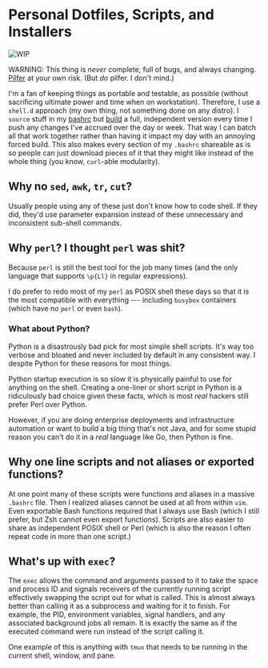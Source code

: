 # Personal Dotfiles, Scripts, and Installers

![WIP](https://img.shields.io/badge/status-wip-red)

WARNING: This thing is *never* complete, full of bugs, and always
changing. [Pilfer](https://duck.com/lite?q=Pilfer) at your own risk.
(But *do* pilfer. I don't mind.)

I'm a fan of keeping things as portable and testable, as possible
(without sacrificing ultimate power and time when on workstation).
Therefore, I use a `shell.d` approach (my own thing, not something done
on any distro). I `source` stuff in my [bashrc](bashrc) but 
[build](build) a full, independent version every time I push any changes
I've accrued over the day or week. That way I can batch all that work
together rather than having it impact my day with an annoying forced
build. This also makes every section of my `.bashrc` shareable as is so
people can just download pieces of it that they might like instead of
the whole thing (you know, `curl`-able modularity).

## Why no `sed`, `awk`, `tr`, `cut`?

Usually people using any of these just don't know how to code shell. If
they did, they'd use parameter expansion instead of these unnecessary
and inconsistent sub-shell commands.

## Why `perl`? I thought `perl` was shit?

Because `perl` is still the best tool for the job many times (and the
only language that supports `\p{Ll}` in regular expressions).

I do prefer to redo most of my `perl` as POSIX shell these days so that
it is the most compatible with everything --- including `busybox`
containers (which have no `perl` or even `bash`).

### What about Python?

Python is a disastrously bad pick for most simple shell scripts. It's
way too verbose and bloated and never included by default in any
consistent way. I despite Python for these reasons for most things.

Python startup execution is so slow it is physically painful to use for
anything on the shell. Creating a one-liner or short script in Python is
a ridiculously bad choice given these facts, which is most *real*
hackers still prefer Perl over Python.

However, if you are doing enterprise deployments and infrastructure
automation or want to build a big thing that's not Java, and for some
stupid reason you can't do it in a *real* language like Go, then Python
is fine.

## Why one line scripts and not aliases or exported functions?

At one point many of these scripts were functions and aliases in a
massive `.bashrc` file. Then I realized aliases cannot be used at all
from within `vim`. Even exportable Bash functions required that I always
use Bash (which I still prefer, but Zsh cannot even export functions).
Scripts are also easier to share as independent POSIX shell or Perl
(which is also the reason I often repeat code in more than one script.)

## What's up with `exec`?

The `exec` allows the command and arguments passed to it to take the
space and process ID and signals receivers of the currently running
script effectively swapping the script out for what is called. This is
almost always better than calling it as a subprocess and waiting for it
to finish. For example, the PID, environment variables, signal handlers,
and any associated background jobs all remain. It is exactly the same as
if the executed command were run instead of the script calling it.

One example of this is anything with `tmux` that needs to be running in
the current shell, window, and pane.
